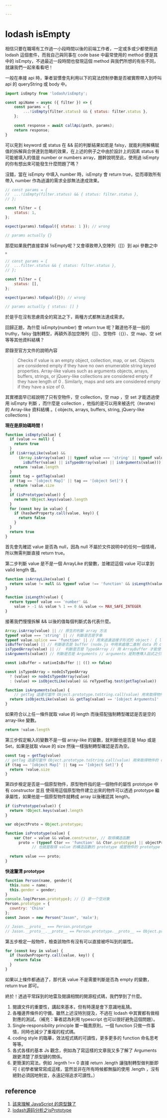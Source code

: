 ```yaml
---

---
```


# lodash isEmpty


相信只要在職場有工作過一小段時間以後的前端工作者，一定或多或少都使用過 lodash 這個套件，而我自己與同事在 code base 中最常使用的 method 便是其中的 isEmpty，不過最近一段時間也發現這個 method 與我們所想的有些不同，就讓我們一起來看看吧！

一般在串接 api 時，筆者習慣會先利用以下的寫法控制參數是否被實際帶入到呼叫 api 的 queryString 或 body   中。

```javascript
import isEmpty from 'lodash/isEmpty';

const apiName = async ({ filter }) => {
	const params = {
		...!isEmpty(filter.status) && { status: filter.status },
	};
	
	const response = await callApi(path, params);
	return response;
}
```

可以見到 keyword 或 status 在 && 前的判斷結果如若是 falsy，就能利用解構賦值的拆解與合併達到忽略的效果，在上述的例子之中由於設計上的因素 status 有可能被填入的值是 number or numbers array，題幹說明至此，使用過 isEmpty 的你有想出來可能發生什麼問題了嗎？

沒錯，當在 isEmpty 中填入  number 時，isEmpty 會 return true，從而導致所有帶入 number 作為過濾的需求全部無法達成效果。

```javascript
// const params = {
// 	...!isEmpty(filter.status) && { status: filter.status },
// };

const filter = {
	status: 1,
};

expect(params).toEqual({ status: 1 }); // wrong

// params actually {}
```

那麼如果我們直接拿掉 !isEmpty呢？又會導致帶入空陣列（[]）到 api 參數之中 。

```javascript
// const params = {
// 	...filter.status && { status: filter.status },
// };

const filter = {
	status: [],
};

expect(params).toEqual({}); // wrong

// params actually { status: [] }
```

於是乎在沒有思慮周全的寫法之下，兩種方式都無法達成需求。

回歸正題，為什麼 isEmpty(number) 會 return true 呢？難道他不是一般的 truthy，falsy 強制轉型，再額外添加空陣列（[]）、空物件（{}）、空 map、空 set 等等其他資料結構？

節錄至官方文件的說明內容

> Checks if value is an empty object, collection, map, or set.
>Objects are considered empty if they have no own enumerable string keyed properties. 
>Array-like values such as arguments objects, arrays, buffers, strings, or jQuery-like collections are considered empty if they have length of 0 . Similarly, maps and sets are considered empty if they have a size of 0.
> 

其實裡面早已經說明了只有空物件，空 collection，空 map ，空 set 才能透過使用 isEmpty 判斷 ，而什麼是 collection ，他指的是可以用來被迭代（iteratre）的 Array-like 資料結構 。( objects, arrays, buffers, string, jQuery-like collections )

<b>現在是原始碼時間！</b>

```javascript
function isEmpty(value) {
  if (value == null) {
    return true
  }
  if (isArrayLike(value) &&
      (Array.isArray(value) || typeof value === 'string' || typeof value.splice === 'function' ||
        isBuffer(value) || isTypedArray(value) || isArguments(value))) {
    return !value.length
  }
  const tag = getTag(value)
  if (tag == '[object Map]' || tag == '[object Set]') {
    return !value.size
  }
  if (isPrototype(value)) {
    return !Object.keys(value).length
  }
  for (const key in value) {
    if (hasOwnProperty.call(value, key)) {
      return false
    }
  }
  return true
}
```

首先會先確認 value 是否為 null，因為 null 不屬於文件說明中的任何一個情境，所以無需判斷直接 return true。

第二步判斷 value 是不是一個 ArrayLike 的變數，並確認這個 value 可以拿到 valid length 值。

```javascript
function isArrayLike(value) {
  return value != null && typeof value !== 'function' && isLength(value.length)
}

function isLength(value) {
  return typeof value === 'number' &&
    value > -1 && value % 1 == 0 && value <= MAX_SAFE_INTEGER
}
```

 

接著我們慢慢拆解 && 以後的值每個判斷式各代表什麼。

```javascript
Array.isArray(value) || // 原生的判斷 array 方法
typeof value === 'string' || // 判斷是否是字串
typeof value.splice === 'function' || // 用來過濾這樣子形式的 object： { length: 0 }
isBuffer(value) || // 判斷是否是 buffer (node.js 中用來處理二進制 data 的 class)
isTypedArray(value) || //  判斷是否是 TypedArray // 用 ArrayBuffer 才能使 Js 讀取二進位的資料
isArguments(value)) // 判斷是否是 Arguments // arguments 是對應傳入函式之引述的類陣列物件

const isBuffer = nativeIsBuffer || (() => false)

const isTypedArray = nodeIsTypedArray
  ? (value) => nodeIsTypedArray(value)
  : (value) => isObjectLike(value) && reTypedTag.test(getTag(value))

function isArguments(value) {
	// getTag 這邊可當作 Object.prototype.toString.call(value) 用來取得物件的 class
  return isObjectLike(value) && getTag(value) == '[object Arguments]'
}
```

如果符合以上任一條件就取 value 的 length 而後搭配強制轉型確認是否是空的 array-like 變數。

```javascript
return !value.length
```

第三步假定輸入的變數不是一個 array-like 的變數，就判斷他是否是 Map 或是 Set，如果是就取 vlaue 的 size 然後一樣強制轉型確認是否為空。

```javascript
const tag = getTag(value)
// getTag 這邊可當作 Object.prototype.toString.call(value) 用來取得物件的 class
if (tag == '[object Map]' || tag == '[object Set]') {
  return !value.size
}
```

第四步檢定是否是一個原型物件，原型物件指的是一個物件的屬性 prototype 中有 constructor 並且 使得用這個原型物件建立出來的物件可以透過 prototype 繼承屬性，如果他是一個原型物件就轉成 array 以後確認其 length。

```javascript
if (isPrototype(value)) {
  return !Object.keys(value).length
}

var objectProto = Object.prototype;

function isPrototype(value) {
	var Ctor = value && value.constructor, // 取得構造函數
      proto = (typeof Ctor == 'function' && Ctor.prototype) || objectProto;
			// 也就是取得 value 的構造函數的 prototype 或是物件的 prototype
	
  return value === proto; 
}
```

<b>快速釐清 prototype</b>
 

```javascript
function Person(name, gender){
  this.name = name;
  this.gender = gender;
}
console.log(Person.prototype); // {} 是一个空对象
Person.prototype = {
  country: 'China'
};
const Jason = new Person("Jason", 'male');

// Jason.__proto__ === Person.prototype
// Jason.__proto__.__proto__ == Person.prototype.__proto__ == Object.prototype
```

第五步檢定一般物件，檢查該物件有沒有可以直接被呼叫到的屬性。

```javascript
for (const key in value) {
  if (hasOwnProperty.call(value, key)) {
    return false
  }
}
```

如果以上條件都通過了，那代表 value 不是需要判斷是否為 empty 的變數，return true 即可。

終於！透過平常踩到的地雷及閱讀相關的開源程式碼，我們學到了什麼。

1. 閱讀文件的重要性，講起來基本，但有時還是會下意識地亂猜。
2. 各種邊界條件的守備，雖然上述沒特別提及，不過在 lodash 中其實都有做相對應的測試。（補充：筆者認為利用 typescript 也可以很好避免這個問題）。
3. Single-responsibility principle 單一職責原則，一個 function 只做一件事情，同時也減少了重複的程式碼。
4. coding style 的臨摹，效法程式碼的可讀性，更多更多的 function 命名思考等等。
5. 各式各樣的基本 Js 觀念，例如為了寫這樣的文章我又多了解了 Arguments 跟更清楚了原型鏈的關係。
6. 更簡潔的寫法，例如 .legnth !== 0 直接 return .length 讓強制轉型做判斷即可 ( 初學者蠻常寫成這樣，當然並非在所有時候都無腦的使用 .length ，沒有絕對必須因地制宜，永遠記得追求可讀性。）

## reference

1. [該來理解 JavaScript 的原型鍊了](https://blog.huli.tw/2017/08/27/the-javascripts-prototype-chain/)
2. [lodash源码分析之isPrototype](https://github.com/HeftyKoo/pocket-lodash/issues/196)